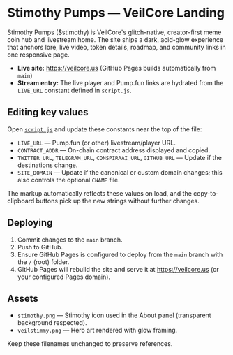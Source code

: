 # Stimothy Pumps — VeilCore Landing

Stimothy Pumps ($stimothy) is VeilCore's glitch-native, creator-first meme coin hub and livestream home. The site ships a dark, acid-glow experience that anchors lore, live video, token details, roadmap, and community links in one responsive page.

- **Live site:** https://veilcore.us (GitHub Pages builds automatically from `main`)
- **Stream entry:** The live player and Pump.fun links are hydrated from the `LIVE_URL` constant defined in `script.js`.

## Editing key values

Open [`script.js`](./script.js) and update these constants near the top of the file:

- `LIVE_URL` — Pump.fun (or other) livestream/player URL.
- `CONTRACT_ADDR` — On-chain contract address displayed and copied.
- `TWITTER_URL`, `TELEGRAM_URL`, `CONSPIRAAI_URL`, `GITHUB_URL` — Update if the destinations change.
- `SITE_DOMAIN` — Update if the canonical or custom domain changes; this also controls the optional `CNAME` file.

The markup automatically reflects these values on load, and the copy-to-clipboard buttons pick up the new strings without further changes.

## Deploying

1. Commit changes to the `main` branch.
2. Push to GitHub.
3. Ensure GitHub Pages is configured to deploy from the `main` branch with the `/` (root) folder.
4. GitHub Pages will rebuild the site and serve it at https://veilcore.us (or your configured Pages domain).

## Assets

- `stimothy.png` — Stimothy icon used in the About panel (transparent background respected).
- `veilstimmy.png` — Hero art rendered with glow framing.

Keep these filenames unchanged to preserve references.
